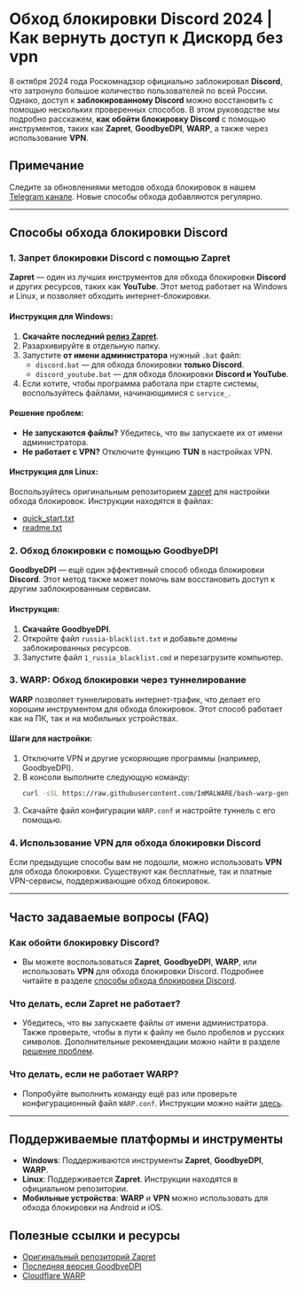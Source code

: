 
# Обход блокировки Discord 2024 | Как вернуть доступ к Дискорд без vpn

8 октября 2024 года Роскомнадзор официально заблокировал **Discord**, что затронуло большое количество пользователей по всей России. Однако, доступ к **заблокированному Discord** можно восстановить с помощью нескольких проверенных способов. В этом руководстве мы подробно расскажем, **как обойти блокировку Discord** с помощью инструментов, таких как **Zapret**, **GoodbyeDPI**, **WARP**, а также через использование **VPN**.

## Примечание

Следите за обновлениями методов обхода блокировок в нашем [Telegram канале](https://t.me/OZ_ITPQ). Новые способы обхода добавляются регулярно.

---

## Способы обхода блокировки Discord

### 1. Запрет блокировки Discord с помощью Zapret

**Zapret** — один из лучших инструментов для обхода блокировки **Discord** и других ресурсов, таких как **YouTube**. Этот метод работает на Windows и Linux, и позволяет обходить интернет-блокировки.

#### Инструкция для Windows:
1. **Скачайте последний [релиз Zapret](https://github.com/Flowseal/zapret-discord-youtube/releases)**.
2. Разархивируйте в отдельную папку.
3. Запустите **от имени администратора** нужный `.bat` файл:
   - `discord.bat` — для обхода блокировки **только Discord**.
   - `discord_youtube.bat` — для обхода блокировки **Discord и YouTube**.
4. Если хотите, чтобы программа работала при старте системы, воспользуйтесь файлами, начинающимися с `service_`.

#### Решение проблем:
- **Не запускаются файлы?** Убедитесь, что вы запускаете их от имени администратора.
- **Не работает с VPN?** Отключите функцию **TUN** в настройках VPN.

#### Инструкция для Linux:
Воспользуйтесь оригинальным репозиторием [zapret](https://github.com/bol-van/zapret/) для настройки обхода блокировок. Инструкции находятся в файлах:
- [quick_start.txt](https://github.com/bol-van/zapret/blob/master/docs/quick_start.txt)
- [readme.txt](https://github.com/bol-van/zapret/blob/master/docs/readme.txt)

### 2. Обход блокировки с помощью GoodbyeDPI

**GoodbyeDPI** — ещё один эффективный способ обхода блокировки **Discord**. Этот метод также может помочь вам восстановить доступ к другим заблокированным сервисам.

#### Инструкция:
1. **Скачайте GoodbyeDPI**.
2. Откройте файл `russia-blacklist.txt` и добавьте домены заблокированных ресурсов.
3. Запустите файл `1_russia_blacklist.cmd` и перезагрузите компьютер.

### 3. WARP: Обход блокировки через туннелирование

**WARP** позволяет туннелировать интернет-трафик, что делает его хорошим инструментом для обхода блокировок. Этот способ работает как на ПК, так и на мобильных устройствах.

#### Шаги для настройки:
1. Отключите VPN и другие ускоряющие программы (например, GoodbyeDPI).
2. В консоли выполните следующую команду:
   ```bash
   curl -sSL https://raw.githubusercontent.com/ImMALWARE/bash-warp-generator/main/warp_generator.sh | bash
   ```
3. Скачайте файл конфигурации `WARP.conf` и настройте туннель с его помощью.

### 4. Использование VPN для обхода блокировки Discord

Если предыдущие способы вам не подошли, можно использовать **VPN** для обхода блокировки. Существуют как бесплатные, так и платные VPN-сервисы, поддерживающие обход блокировок.

---

## Часто задаваемые вопросы (FAQ)

### Как обойти блокировку Discord?
- Вы можете воспользоваться **Zapret**, **GoodbyeDPI**, **WARP**, или использовать **VPN** для обхода блокировки Discord. Подробнее читайте в разделе [способы обхода блокировки Discord](#способы-обхода-блокировки-discord).

### Что делать, если Zapret не работает?
- Убедитесь, что вы запускаете файлы от имени администратора. Также проверьте, чтобы в пути к файлу не было пробелов и русских символов. Дополнительные рекомендации можно найти в разделе [решение проблем](#решение-проблем).

### Что делать, если не работает WARP?
- Попробуйте выполнить команду ещё раз или проверьте конфигурационный файл `WARP.conf`. Инструкции можно найти [здесь](#3-warp-обход-блокировки-через-туннелирование).

---

## Поддерживаемые платформы и инструменты

- **Windows**: Поддерживаются инструменты **Zapret**, **GoodbyeDPI**, **WARP**.
- **Linux**: Поддерживается **Zapret**. Инструкции находятся в официальном репозитории.
- **Мобильные устройства**: **WARP** и **VPN** можно использовать для обхода блокировки на Android и iOS.

## Полезные ссылки и ресурсы

- [Оригинальный репозиторий Zapret](https://github.com/bol-van/zapret/)
- [Последняя версия GoodbyeDPI](https://github.com/ValdikSS/GoodbyeDPI)
- [Cloudflare WARP](https://developers.cloudflare.com/warp-client/)
